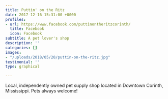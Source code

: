 ```yaml
---
title: Puttin' on the Ritz
date: 2017-12-16 15:31:00 +0000
profiles:
- url: https://www.facebook.com/puttinontheritzcorinth/
  title: Facebook
  icon: Facebook
subtitle: A pet lover's shop
description: ''
categories: []
images:
- "/uploads/2018/05/20/puttin-on-the-ritz.jpg"
testimonial: ''
type: graphical

---
```

Local, independently owned pet supply shop located in Downtown Corinth, Mississippi. Pets always welcome!
